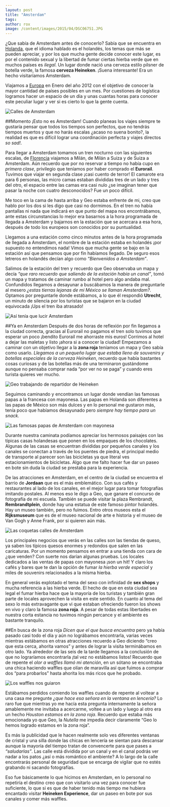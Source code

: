 ```yaml
---
layout: post
title: "Amsterdam"
tags: 
author: rox
image: /content/images/2015/04/DSC06751.JPG
---
```

¿Que sabía de Amsterdam antes de conocerlo? Sabía que se encuentra en [Holanda](/tag/holanda), que el idioma hablado es el holandés, los temas que más se pueden apreciar, y por los que mucha gente decide conocer este lugar, es por el contenido sexual y la libertad de fumar ciertas hierba verde que en muchos países es *ilegal*. Un lugar donde nació una cerveza estilo pilsner de botella verde, la famosa **cerveza Heineken**. ¡Suena interesante! Era un hecho visitaríamos Amsterdam.

Viajamos a [Europa](/tag/europa/) en Enero del año 2012 con el objetivo de conocer la mayor cantidad de países posibles en un mes. Por cuestiones de logística logramos hacer un espacio de un día y unas cuantas horas para conocer este peculiar lugar y ver si es cierto lo que la gente cuenta. 

![Calles de Amsterdam](/content/images/2015/04/DSC06767.JPG)

##Momento ¡Esto no es Amsterdam!
Cuando planeas los viajes siempre te gustaría pensar que todos los tiempos son perfectos, que no tendrás tiempos muertos y que no harás escalas ¿acaso no suena bonito?, la realidad es que es difícil lograr una coordinación perfecta y viajes directos *so sad!*.

Para llegar a Amsterdam tomamos un tren nocturno con las siguientes escalas, de [Florencia](/tag/florencia/) viajamos a Milán, de Milán a Suiza y de Suiza a Amsterdam. Aún recuerdo que por no reservar a tiempo no había cupo en *primera clase*, privilegio que teníamos por haber comprado el **Eurorail**. Tuvimos que viajar en segunda clase ¡casi cuento de terror! El camarote era para 6 personas, las micro camas estaban divididas tres de un lado y tres del otro, el espacio entre las camas era casi nulo ¿se imaginan tener que pasar la noche con cuatro desconocidos? Fue un poco difícil. 

Me toco en la cama de hasta arriba y Geo estaba enfrente de mi, creo que hablo por los dos si les digo que casi no dormimos. En el tren no había pantallas ni nada que indicará en que punto del mapa nos encontrábamos, ante estas circunstancias lo mejor era basarnos a la hora programada de llegada a Amsterdam y bajarnos en la estación que se acercara a esa hora, después de todo los europeos son conocidos por su puntualidad.

Llegamos a una estación como cinco minutos antes de la hora programada de llegada a Amsterdam, el nombre de la estación estaba en holandés ¡por supuesto no entendimos nada! Vimos que  mucha gente se bajo en la estación así que pensamos que por fin habíamos llegado. De seguro esos letreros en holandés decían algo como *“Bienvenidos a Amsterdam”*. 

Salimos de la estación del tren y recuerdo que Geo observaba un mapa y decía *“que raro recuerdo que saliendo de la estación había un canal”*, tomó un mapa y tratamos de caminar rumbo al hotel pero algo andaba mal. Confundidos llegamos a desayunar a buscábamos la manera de preguntarle al mesero *¿estas tierras lejanas de mi México se llaman Amsterdam?*. Optamos por preguntarle donde estábamos, a lo que él respondió **Utrecht**, un minuto de silencia por los turistas que se bajaron en la ciudad equivocada ¡Ups el tren iba atrasado!

![Así tenía que lucir Amsterdam](/content/images/2015/04/DSC06738--1-.JPG)

##Ya en Amsterdam
Después de dos horas de reflexión por fin llegamos a la ciudad correcta, gracias al Eurorail no pagamos el tren solo tuvimos que esperar un poco ¡bendito Eurorail me ahorraste mis euros! Corrimos al hotel a dejar las maletas y listo ¡ahora si a conocer la ciudad! Empezamos a caminar con un objetivo llegar a la **zona roja** teníamos un mapa y Geo sabía como usarlo. *Llegamos a un pequeño lugar que estaba lleno de souvenirs y botellas especiales de la cerveza Heineken*, recuerdo que había bastantes cosas curiosas y de las botellas más de una terminaron gustándome aunque no pensaba comprar nada “por ver no se paga” y cuando eres turista quieres ver mucho.

![Geo trabajando de repartidor de Heineken](/content/images/2015/04/DSC06681.JPG)

Seguimos caminando y encontramos un lugar donde vendían las  famosas papas a la francesa con mayonesa. Las papas en Holanda son diferentes a las papas de México son más dulces y en lo personal me gustaron más, tenía poco que habíamos desayunado pero *siempre hay tiempo para un snack.*

![Las famosas papas de Amsterdam con mayonesa](/content/images/2015/04/DSC06690-1.JPG)

Durante nuestra caminata podíamos apreciar los hermosos paisajes con las típicas casas holandesas que ponen en los empaques de los chocolates. Algunas de  las casas se encuentran divididas por pequeños canales y los canales se conectan a través de los puentes de piedra, el principal medio de transporte al parecer son las bicicletas ya que literal ves estacionamientos de bicicletas. Algo que me falto hacer fue dar un paseo en bote sin duda la ciudad se prestaba para la experiencia.

De las atracciones en Amsterdam, en el centro de la ciudad se encuentra el barrio de **Jordaan** que es el más emblemático. Con sus cafés y restaurantes al lado de los canales, en el mejor lugar para tomar fotografías imitando postales. Al menos eso le digo a Geo, que ganare el concurso de fotografía de mi escuela. También se puede visitar la plaza Rembrandt, **Rembrandtplein**, donde hay una estatua de este famoso pintor holandés. Hay un museo también, pero no fuimos. Entro otros museos esta el **Rijksmuseum** que es de el museo nacional de arte e historia y el museo de Van Gogh y Anne Frank, por si quieren aún más.

![Las coquetas calles de Amsterdam](/content/images/2015/04/DSC06735.JPG)

Los principales negocios que verás en las calles son las tiendas de queso, ya saben los típicos quesos enormes y redondos que salen en las caricaturas. Por un momento pensamos en entrar a una tienda con cara de ¿que venden? Con suerte nos darían algunas pruebas. Los locales dedicados a las ventas de papas con mayonesa ¡son un hit! Y claro los cafés y bares que te dan la opción de fumar *la hierba verde especial* y miles de souvenirs relacionados a la misma hierba.

En general verás explotado el tema del sexo con infinidad de **sex shops** y mucha referencia a las hierba verde. El hecho de que en esta ciudad sea legal el fumar hierba hace que la mayoría de los turistas y también gran parte de locales aprovechen la visita en este sentido. En cuanto al tema del sexo lo más extravagante que vi que estaban ofreciendo fueron los shows en vivo y claro la famosa **zona roja**. A pesar de todas estas libertades en nuestra corta estancia no tuvimos ningún percance y el ambiente es bastante tranquilo.

##En busca de la zona roja 
*Dicen que el que busca encuentra* pero ya había pasado casi todo el día y aún no lográbamos encontrarla, varias veces mientras estábamos en otras atracciones recuerdo a Geo diciendo “creo que esta cerca, ahorita vamos” y antes de lograr la visita terminábamos en otro lado. Ya alrededor de las seis de la tarde llegamos a la conclusión de que no lograríamos encontrarla ¡tal vez no estábamos listos! Recuerdo que de repente el *olor a waffles llamó mi atención*, en un sótano se encontraba una chica haciendo waffles que olían de maravilla así que fuimos a comprar dos “para probarlos” hasta ahorita los más ricos que he probado.

![Los waffles nos guiaron](/content/images/2015/04/DSC06776.JPG)

Estábamos perdidos comiendo los waffles cuando de repente al voltear a una casa me pregunte *¿que hace esa señora en la ventana en lencería?* Lo raro fue que mientras yo me hacía esta pregunta internamente la señora amablemente me invitaba a acercarme, voltee a un lado y luego al otro era un hecho *Houston estamos en la zona roja*. Recuerdo que estaba más emocionada yo que Geo, la *Nutella* me impedía decir claramente “Geo lo hemos logrado estamos en la zona roja”.

Es más la publicidad que le hacen realmente solo ves diferentes ventanas de cristal y una silla donde las chicas en lencería se sientan para descansar aunque la mayoría del tiempo tratan de convencerte para que pases a *“saludarlas”*. Las calle está dividida por un canal y en el canal podrás ver nadar a los patos ¿así o más romántico el ambiente? A lo largo de la calle encontrarás personal de seguridad que se encarga de vigilar que no estés grabando ni sacando fotografías. 

Eso fue básicamente lo que hicimos en Amsterdam, en lo personal no repetiría el destino creo que con visitarlo una vez para conocer fue suficiente, lo que si es que de haber tenido más tiempo me hubiera encantado visitar **Heineken Experience**, dar un paseo en bote por sus canales  y comer más waffles. 